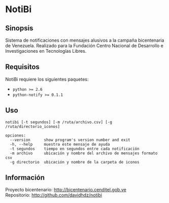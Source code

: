 NotiBi
======

Sinopsis
--------

Sistema de notificaciones con mensajes alusivos a la campaña bicentenaria de Venezuela. 
Realizado para la Fundación Centro Nacional de Desarrollo e Investigaciones en Tecnologías Libres.

Requisitos
----------

NotiBi requiere los siguientes paquetes:

 * ``python >= 2.6``
 * ``python-notify >= 0.1.1``


Uso
---

    notibi [-t segundos] [-m /ruta/archivo.csv] [-g /ruta/directorio_iconos]

    opciones:
      --version      show program's version number and exit
      -h, --help     muestra este mensaje de ayuda
      -t segundos    tiempo en segundos entre cada notificación
      -m archivo     ubicación y nombre del archivo de mensajes formato csv
      -g directorio  ubicación y nombre de la carpeta de iconos


Información
-----------

Proyecto bicentenario: http://bicentenario.cenditel.gob.ve<br>
Repositorio: http://github.com/davidhdz/notibi

